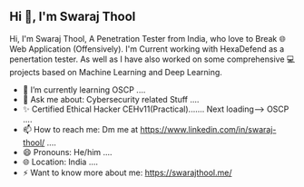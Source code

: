 ## Hi 👋, I'm Swaraj Thool

<!--
**Zoozoo-BuG/Zoozoo-BuG** is a ✨ _special_ ✨ repository because its `README.md` (this file) appears on your GitHub profile.

Here are some ideas to get you started:

-->
Hi, I'm Swaraj Thool, A Penetration Tester from India, who love to Break 🌐Web Application (Offensively). I'm Current working with HexaDefend as a penertation tester. As well as I have also worked on some comprehensive 💻 projects based on Machine Learning and Deep Learning.

- 🌱 I’m currently learning OSCP ....
- 💬 Ask me about: Cybersecurity related Stuff ....
- ✨ Certified Ethical Hacker CEHv11(Practical)....... Next loading--> OSCP ....
- 📫 How to reach me: Dm me at https://www.linkedin.com/in/swaraj-thool/ ....  
- 😄 Pronouns: He/him ....
- 🌐 Location: India ....
- ⚡ Want to know more about me: https://swarajthool.me/
